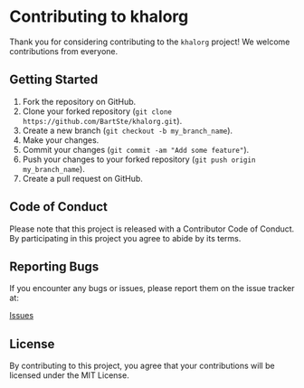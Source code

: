 # Contributing to khalorg

Thank you for considering contributing to the `khalorg` project! We welcome contributions from everyone.

## Getting Started

1. Fork the repository on GitHub.
2. Clone your forked repository (`git clone https://github.com/BartSte/khalorg.git`).
3. Create a new branch (`git checkout -b my_branch_name`).
4. Make your changes.
5. Commit your changes (`git commit -am "Add some feature"`).
6. Push your changes to your forked repository (`git push origin my_branch_name`).
7. Create a pull request on GitHub.

## Code of Conduct

Please note that this project is released with a Contributor Code of Conduct. By participating in this project you agree to abide by its terms.

## Reporting Bugs

If you encounter any bugs or issues, please report them on the issue tracker at:

[Issues](https://github.com/BartSte/khalorg/issues)

## License

By contributing to this project, you agree that your contributions will be licensed under the MIT License.


